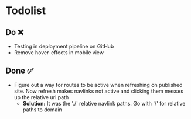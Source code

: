 # Todolist

## Do ❌
- Testing in deployment pipeline on GitHub
- Remove hover-effects in mobile view


## Done ✅
- Figure out a way for routes to be active when refreshing on published site. Now refresh makes navlinks not active and clicking them messes up the relative url path
  - **Solution:** It was the './' relative navlink paths. Go with '/' for relative paths to domain